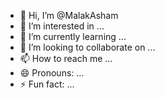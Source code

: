 - 👋 Hi, I’m @MalakAsham
- 👀 I’m interested in ...
- 🌱 I’m currently learning ...
- 💞️ I’m looking to collaborate on ...
- 📫 How to reach me ...
- 😄 Pronouns: ...
- ⚡ Fun fact: ...

<!---
MalakAsham/MalakAsham is a ✨ special ✨ repository because its `README.md` (this file) appears on your GitHub profile.
You can click the Preview link to take a look at your changes.
--->
